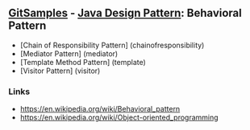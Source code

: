 ## [GitSamples](/../../tree/master) - [Java Design Pattern](/../../tree/java-design-pattern): Behavioral Pattern

* [Chain of Responsibility Pattern] (chainofresponsibility)
* [Mediator Pattern] (mediator)
* [Template Method Pattern] (template)
* [Visitor Pattern] (visitor)

### Links
* https://en.wikipedia.org/wiki/Behavioral_pattern
* https://en.wikipedia.org/wiki/Object-oriented_programming

